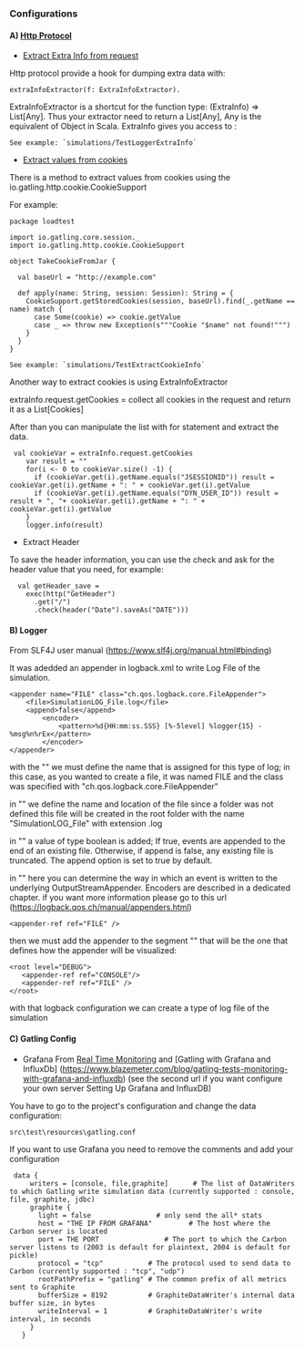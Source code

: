 ### Configurations

#### A) [Http Protocol](configurations/configure_http_procols.md) 

* [Extract Extra Info from request](https://gatling.io/docs/2.3/http/http_protocol/#dumping-custom-data)

Http protocol provide a hook for dumping extra data with: 	
   
   `extraInfoExtractor(f: ExtraInfoExtractor).`

ExtraInfoExtractor is a shortcut for the function type: (ExtraInfo) => List[Any]. Thus your extractor need to return a List[Any], Any is the equivalent of Object in Scala. ExtraInfo gives you access to :

    See example: `simulations/TestLoggerExtraInfo`

* [Extract values from cookies](https://groups.google.com/forum/#!topic/gatling/gSJvlg25Thw)

There is a method to extract values from cookies using the io.gatling.http.cookie.CookieSupport

For example:

```
package loadtest

import io.gatling.core.session._
import io.gatling.http.cookie.CookieSupport

object TakeCookieFromJar {

  val baseUrl = "http://example.com"

  def apply(name: String, session: Session): String = {
    CookieSupport.getStoredCookies(session, baseUrl).find(_.getName == name) match {
      case Some(cookie) => cookie.getValue
      case _ => throw new Exception(s"""Cookie "$name" not found!""")
    }
  }
}

```

    See example: `simulations/TestExtractCookieInfo`

Another way to extract cookies is using ExtraInfoExtractor

extraInfo.request.getCookies = collect all cookies in the request and return it as a List[Cookies]

After than you can manipulate the list with for statement and extract the data.

```
 val cookieVar = extraInfo.request.getCookies
    var result = ""
    for(i <- 0 to cookieVar.size() -1) {
      if (cookieVar.get(i).getName.equals("JSESSIONID")) result = cookieVar.get(i).getName + ": " + cookieVar.get(i).getValue
      if (cookieVar.get(i).getName.equals("DYN_USER_ID")) result = result + ", "+ cookieVar.get(i).getName + ": " + cookieVar.get(i).getValue
    }
    logger.info(result)
```


* Extract Header

To save the header information, you can use the check and ask for the header value that you need, for example:

```
  val getHeader_save =
    exec(http("GetHeader")
      .get("/")
      .check(header("Date").saveAs("DATE")))
```

#### B) Logger

From SLF4J user manual (https://www.slf4j.org/manual.html#binding)

It was adedded an appender in  logback.xml to write Log File of the simulation.

```
<appender name="FILE" class="ch.qos.logback.core.FileAppender">
    <file>SimulationLOG_File.log</file>
    <append>false</append>
        <encoder>
            <pattern>%d{HH:mm:ss.SSS} [%-5level] %logger{15} - %msg%n%rEx</pattern>
        </encoder>
</appender>
 ```
 
with the "<appender>" we must define the name that is assigned for this type of log; in this case, as you wanted to create a file, it was named FILE and the class was specified with "ch.qos.logback.core.FileAppender"

in "<file>" we define the name and location of the file
since a folder was not defined this file will be created in the root folder with the name "SimulationLOG_File" with extension .log

in "<append>" a value of type boolean is added; If true, events are appended to the end of an existing file. Otherwise, if append is false, any existing file is truncated. The append option is set to true by default.

in "<encoder>" here you can determine the way in which an event is written to the underlying OutputStreamAppender. Encoders are described in a dedicated chapter.
if you want more information please go to this url (https://logback.qos.ch/manual/appenders.html)

 ```
 <appender-ref ref="FILE" />
 ```

then we must add the appender to the segment "<root>" that will be the one that defines how the appender will be visualized:

 ```
<root level="DEBUG">
    <appender-ref ref="CONSOLE"/>
    <appender-ref ref="FILE" />
</root>
```

 with that logback configuration we can create a  type of log file of the simulation



#### C) Gatling Config

* Grafana
From [Real Time Monitoring](https://gatling.io/docs/2.3/realtime_monitoring/) and [Gatling with Grafana and InfluxDb]
(https://www.blazemeter.com/blog/gatling-tests-monitoring-with-grafana-and-influxdb)
(see the second url if you want configure your own server Setting Up Grafana and InfluxDB)

You have to go to the project's configuration and change the data configuration:

```
src\test\resources\gatling.conf
```

If you want to use Grafana you need to remove the comments and add your configuration
```
 data {
     writers = [console, file,graphite]      # The list of DataWriters to which Gatling write simulation data (currently supported : console, file, graphite, jdbc)
     graphite {
       light = false                # only send the all* stats
       host = "THE IP FROM GRAFANA"         # The host where the Carbon server is located
       port = THE PORT                # The port to which the Carbon server listens to (2003 is default for plaintext, 2004 is default for pickle)
       protocol = "tcp"           # The protocol used to send data to Carbon (currently supported : "tcp", "udp")
       rootPathPrefix = "gatling" # The common prefix of all metrics sent to Graphite
       bufferSize = 8192          # GraphiteDataWriter's internal data buffer size, in bytes
       writeInterval = 1          # GraphiteDataWriter's write interval, in seconds
     }
   }
```